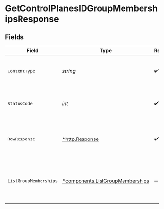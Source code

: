 # GetControlPlanesIDGroupMembershipsResponse


## Fields

| Field                                                                               | Type                                                                                | Required                                                                            | Description                                                                         |
| ----------------------------------------------------------------------------------- | ----------------------------------------------------------------------------------- | ----------------------------------------------------------------------------------- | ----------------------------------------------------------------------------------- |
| `ContentType`                                                                       | *string*                                                                            | :heavy_check_mark:                                                                  | HTTP response content type for this operation                                       |
| `StatusCode`                                                                        | *int*                                                                               | :heavy_check_mark:                                                                  | HTTP response status code for this operation                                        |
| `RawResponse`                                                                       | [*http.Response](https://pkg.go.dev/net/http#Response)                              | :heavy_check_mark:                                                                  | Raw HTTP response; suitable for custom response parsing                             |
| `ListGroupMemberships`                                                              | [*components.ListGroupMemberships](../../models/components/listgroupmemberships.md) | :heavy_minus_sign:                                                                  | A paginated list response for a collection of control plane group memberships.      |